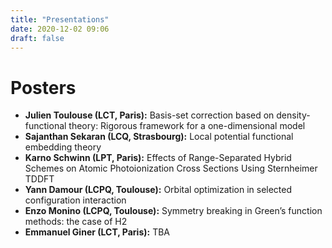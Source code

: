 ```yaml
---
title: "Presentations"
date: 2020-12-02 09:06
draft: false
---
```


# Posters

* **Julien Toulouse (LCT, Paris):** Basis-set correction based on density-functional theory: Rigorous
framework for a one-dimensional model  
* **Sajanthan Sekaran (LCQ, Strasbourg):** Local potential functional embedding theory  
* **Karno Schwinn (LPT, Paris):**  Effects of Range-Separated Hybrid Schemes on Atomic Photoionization Cross Sections Using Sternheimer TDDFT  
* **Yann Damour (LCPQ, Toulouse):** Orbital optimization in selected configuration interaction  
* **Enzo Monino (LCPQ, Toulouse):**  Symmetry breaking in Green’s function methods: the case of H2 
* **Emmanuel Giner (LCT, Paris):** TBA


